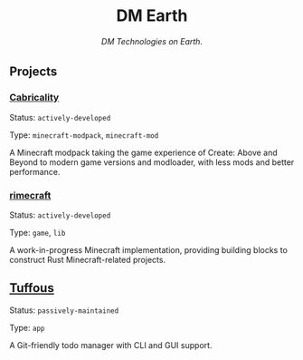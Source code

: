 <div align="center">

# DM Earth

###### DM Technologies on Earth.

</div>

## Projects

### [Cabricality](https://github.com/DM-Earth/Cabricality)

Status: `actively-developed`

Type: `minecraft-modpack`, `minecraft-mod`

A Minecraft modpack taking the game experience of Create: Above and Beyond to modern game versions and modloader, with less mods and better performance.

### [rimecraft](https://github.com/rimecraft-rs/rimecraft)

Status: `actively-developed`

Type: `game`, `lib`

A work-in-progress Minecraft implementation, providing building blocks to construct Rust Minecraft-related projects.

## [Tuffous](https://github.com/DM-Earth/Tuffous)

Status: `passively-maintained`

Type: `app`

A Git-friendly todo manager with CLI and GUI support.
